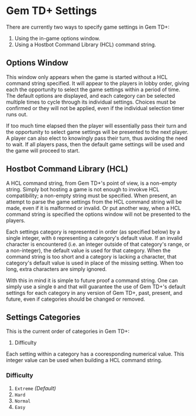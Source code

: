 # Gem TD+ Settings

There are currently two ways to specify game settings in Gem TD+:

01. Using the in-game options window.
02. Using a Hostbot Command Library (HCL) command string.

## Options Window

This window only appears when the game is started without a HCL command string
specified.  It will appear to the players in lobby order, giving each the
opportunity to select the game settings within a period of time.  The default
options are displayed, and each category can be selected multiple times to
cycle through its individual settings.  Choices must be confirmed or they will
not be applied, even if the individual selection timer runs out.

If too much time elapsed then the player will essentially pass their turn and
the opportunity to select game settings will be presented to the next player.
A player can also elect to knowingly pass their turn, thus avoiding the need
to wait.  If all players pass, then the default game settings will be used and
the game will proceed to start.

## Hostbot Command Library (HCL)

A HCL command string, from Gem TD+'s point of view, is a non-empty string.
Simply bot hosting a game is not enough to invokve HCL compatibility; a
non-empty string must be specified.  When present, an attempt to parse the
game settings from the HCL command string will be made, even if it is
malformed or invalid.  Or put another way, when a HCL command string is
specified the options window will not be presented to the players.

Each settings category is represented in order (as specified below) by a
single integer, with `0` representing a category's default value.  If an
invalid character is encountered (i.e. an integer outside of that category's
range, or a non-integer), the default value is used for that category.  When
the command string is too short and a category is lacking a character, that
category's default value is used in place of the missing setting.  When too
long, extra characters are simply ignored.

With this in mind it is simple to future proof a command string.  One can
simply use a single `0` and that will guarantee the use of Gem TD+'s default
settings for each category in any version of Gem TD+, past, present, and
future, even if categories should be changed or removed.

## Settings Categories

This is the current order of categories in Gem TD+:

01. Difficulty

Each setting within a category has a cooresponding numerical value.  This
integer value can be used when building a HCL command string.

### Difficulty

01. `Extreme` *(Default)*
02. `Hard`
03. `Normal`
04. `Easy`

